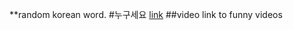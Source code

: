 **random korean word. 
#누구세요
[link](https://www.youtube.com/watch?v=vvatu5FFxNI)
##video link to funny videos
